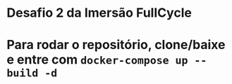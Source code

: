 # Desafio 2 da Imersão FullCycle
# Para rodar o repositório, clone/baixe e entre com `docker-compose up --build -d`

